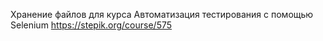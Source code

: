 Хранение файлов для курса Автоматизация тестирования с помощью Selenium https://stepik.org/course/575
